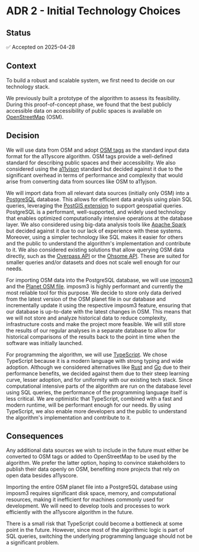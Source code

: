 # ADR 2 - Initial Technology Choices

## Status
✅ Accepted on 2025-04-28

## Context
To build a robust and scalable system, we first need to decide on our technology stack.

We previously built a prototype of the algorithm to assess its feasibility. During this proof-of-concept phase, we found that the best publicly accessible data on accessibility of public spaces is available on [OpenStreetMap](https://wiki.openstreetmap.org/) (OSM).

## Decision
We will use data from OSM and adopt [OSM tags](https://wiki.openstreetmap.org/wiki/Tags) as the standard input data format for the a11yscore algorithm. OSM tags provide a well-defined standard for describing public spaces and their accessibility. We also considered using the [a11yjson](https://sozialhelden.github.io/a11yjson/) standard but decided against it due to the significant overhead in terms of performance and complexity that would arise from converting data from sources like OSM to a11yjson.

We will import data from all relevant data sources (initially only OSM) into a [PostgreSQL](https://www.postgresql.org/) database. This allows for efficient data analysis using plain SQL queries, leveraging the [PostGIS extension](https://postgis.net/) to support geospatial queries. PostgreSQL is a performant, well-supported, and widely used technology that enables optimized computationally intensive operations at the database layer. We also considered using big-data analysis tools like [Apache Spark](https://spark.apache.org/) but decided against it due to our lack of experience with these systems. Moreover, using a simpler technology like SQL makes it easier for others and the public to understand the algorithm's implementation and contribute to it. We also considered existing solutions that allow querying OSM data directly, such as the [Overpass API](https://wiki.openstreetmap.org/wiki/Overpass_API) or the [Ohsome API](https://wiki.openstreetmap.org/wiki/Ohsome_API). These are suited for smaller queries and/or datasets and does not scale well enough for our needs.

For importing OSM data into the PostgreSQL database, we will use [imposm3](https://imposm.org/docs/imposm3/latest/) and the [Planet OSM file](https://planet.openstreetmap.org/). imposm3 is highly performant and currently the most reliable tool for this purpose. We decide to store only data derived from the latest version of the OSM planet file in our database and incrementally update it using the respective imposm3 feature, ensuring that our database is up-to-date with the latest changes in OSM. This means that we will not store and analyze historical data to reduce complexity, infrastructure costs and make the project more feasible. We will still store the results of our regular analyses in a separate database to allow for historical comparisons of the results back to the point in time when the software was initially launched.

For programming the algorithm, we will use [TypeScript](https://www.typescriptlang.org/). We chose TypeScript because it is a modern language with strong typing and wide adoption. Although we considered alternatives like [Rust](https://www.rust-lang.org/) and [Go](https://go.dev/) due to their performance benefits, we decided against them due to their steep learning curve, lesser adoption, and for uniformity with our existing tech stack. Since computational intensive parts of the algorithm are run on the database level using SQL queries, the performance of the programming language itself is less critical. We are optimistic that TypeScript, combined with a fast and modern runtime, will be performant enough for our needs. By using TypeScript, we also enable more developers and the public to understand the algorithm's implementation and contribute to it.

## Consequences
Any additional data sources we wish to include in the future must either be converted to OSM tags or added to OpenStreetMap to be used by the algorithm. We prefer the latter option, hoping to convince stakeholders to publish their data openly on OSM, benefiting more projects that rely on open data besides a11yscore.

Importing the entire OSM planet file into a PostgreSQL database using imposm3 requires significant disk space, memory, and computational resources, making it inefficient for machines commonly used for development. We will need to develop tools and processes to work efficiently with the a11yscore algorithm in the future.

There is a small risk that TypeScript could become a bottleneck at some point in the future. However, since most of the algorithmic logic is part of SQL queries, switching the underlying programming language should not be a significant problem.
